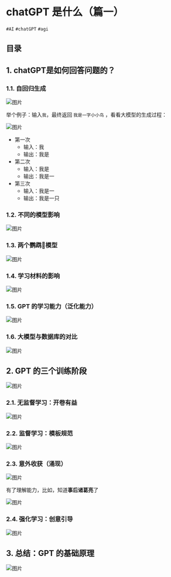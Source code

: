 
# chatGPT 是什么（篇一）

`#AI`  `#chatGPT`  `#agi`  


## 目录
<!-- toc -->
 ## 1. chatGPT是如何回答问题的？   

### 1.1. 自回归生成

![图片](https://blog-1310531898.cos.ap-beijing.myqcloud.com/832-34-20241012/Pasted%20image%2020240907111029.png)

举个例子：输入`我`，最终返回 `我是一字小小鸟` ，看看大模型的生成过程：

![图片](https://blog-1310531898.cos.ap-beijing.myqcloud.com/832-34-20241012/Pasted%20image%2020240907111319.png)

- 第一次
	- 输入：我
	- 输出：我是
- 第二次
	- 输入：我是
	- 输出：我是一
- 第三次
	- 输入：我是一
	- 输出：我是一只

### 1.2. 不同的模型影响

![图片](https://blog-1310531898.cos.ap-beijing.myqcloud.com/832-34-20241012/Pasted%20image%2020240907111829.png)

### 1.3. 两个鹦鹉🦜模型

![图片](https://blog-1310531898.cos.ap-beijing.myqcloud.com/832-34-20241012/Pasted%20image%2020240907112012.png)

### 1.4. 学习材料的影响

![图片](https://blog-1310531898.cos.ap-beijing.myqcloud.com/832-34-20241012/Pasted%20image%2020240907112215.png)

### 1.5. GPT 的学习能力（泛化能力）

![图片](https://blog-1310531898.cos.ap-beijing.myqcloud.com/832-34-20241012/Pasted%20image%2020240907114018.png)

### 1.6. 大模型与数据库的对比

![图片](https://blog-1310531898.cos.ap-beijing.myqcloud.com/832-34-20241012/Pasted%20image%2020240907114833.png)

## 2. GPT 的三个训练阶段

![图片](https://blog-1310531898.cos.ap-beijing.myqcloud.com/832-34-20241012/Pasted%20image%2020240907120358.png)

### 2.1. 无监督学习：开卷有益

![图片](https://blog-1310531898.cos.ap-beijing.myqcloud.com/832-34-20241012/Pasted%20image%2020240907120518.png)

### 2.2. 监督学习：模板规范

![图片](https://blog-1310531898.cos.ap-beijing.myqcloud.com/832-34-20241012/Pasted%20image%2020240907120656.png)

### 2.3. 意外收获（涌现）

![图片](https://blog-1310531898.cos.ap-beijing.myqcloud.com/832-34-20241012/Pasted%20image%2020240907121049.png)

有了理解能力，比如，知道**事后诸葛亮**了

![图片](https://blog-1310531898.cos.ap-beijing.myqcloud.com/832-34-20241012/Pasted%20image%2020240907121454.png)

### 2.4. 强化学习：创意引导

![图片](https://blog-1310531898.cos.ap-beijing.myqcloud.com/832-34-20241012/Pasted%20image%2020240907121342.png)

## 3. 总结：GPT 的基础原理

![图片](https://blog-1310531898.cos.ap-beijing.myqcloud.com/832-34-20241012/Pasted%20image%2020240907121705.png)
